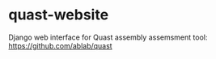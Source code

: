quast-website
=============

Django web interface for Quast assembly assemsment tool: https://github.com/ablab/quast